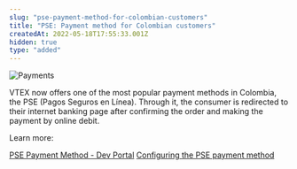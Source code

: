 ```yaml
---
slug: "pse-payment-method-for-colombian-customers"
title: "PSE: Payment method for Colombian customers"
createdAt: 2022-05-18T17:55:33.001Z
hidden: true
type: "added"
---
```


![Payments](https://cdn.jsdelivr.net/gh/vtexdocs/dev-portal-content@main/images/pse-payment-method-for-colombian-customers-0.png)

VTEX now offers one of the most popular payment methods in Colombia, the PSE (Pagos Seguros en Línea). Through it, the consumer is redirected to their internet banking page after confirming the order and making the payment by online debit.

Learn more:

[PSE Payment Method - Dev Portal](https://docs.google.com/document/d/1yy1E4n0kxiUpHNiUwfpmw-mhIoELUUH4SFsCaVo3DXs/edit)
[Configuring the PSE payment method](https://docs.google.com/document/d/1EU-IFgag4HUe0iIekxgL8IM_4DLem8NCdC-6VvdtLl0/edit#)
